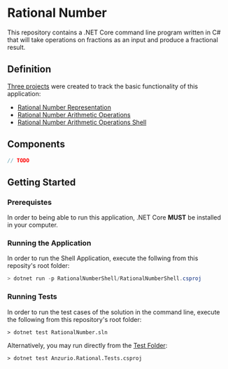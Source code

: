 # Rational Number

This repository contains a .NET Core command line program written in C# that will take operations on fractions as an input and produce a fractional result.

## Definition

[Three projects](https://github.com/anzurio/RationalNumber/projects) were created to track the basic functionality of this application:

- [Rational Number Representation](https://github.com/anzurio/RationalNumber/projects/4)
- [Rational Number Arithmetic Operations](https://github.com/anzurio/RationalNumber/projects/3)
- [Rational Number Arithmetic Operations Shell](https://github.com/anzurio/RationalNumber/projects/5)

## Components

```csharp
// TODO
```


## Getting Started

### Prerequistes

In order to being able to run this application, .NET Core **MUST** be installed in your computer.

### Running the Application

In order to run the Shell Application, execute the follwing from this reposity's root folder:

```csharp
> dotnet run -p RationalNumberShell/RationalNumberShell.csproj
```

### Running Tests

In order to run the test cases of the solution in the command line, execute the following from this repository's root folder:

```
> dotnet test RationalNumber.sln
```

Alternatively, you may run directly from the [Test Folder](./Anzurio.Rational.Tests):

```
> dotnet test Anzurio.Rational.Tests.csproj
```


